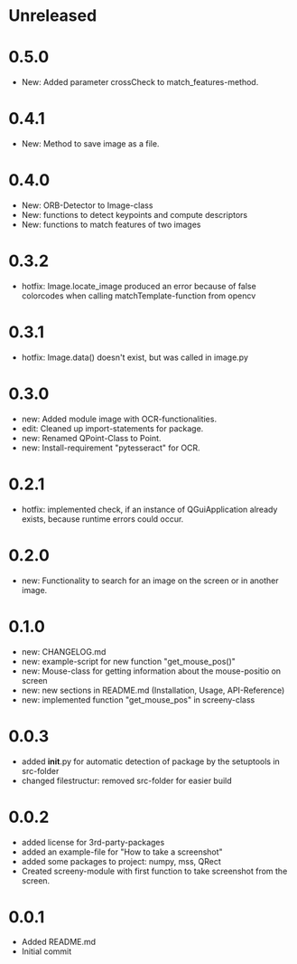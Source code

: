 Unreleased
==========

0.5.0
=====
* New: Added parameter crossCheck to match_features-method.

0.4.1
=====
* New: Method to save image as a file.

0.4.0
=====
* New: ORB-Detector to Image-class
* New: functions to detect keypoints and compute descriptors
* New: functions to match features of two images

0.3.2
=====
* hotfix: Image.locate_image produced an error because of false colorcodes when calling matchTemplate-function from opencv

0.3.1
=====
* hotfix: Image.data() doesn't exist, but was called in image.py

0.3.0
=====
* new: Added module image with OCR-functionalities.
* edit: Cleaned up import-statements for package.
* new: Renamed QPoint-Class to Point.
* new: Install-requirement "pytesseract" for OCR.

0.2.1
=====
* hotfix: implemented check, if an instance of QGuiApplication already exists, because runtime errors could occur.

0.2.0
=====
* new: Functionality to search for an image on the screen or in another image.

0.1.0
=====
* new: CHANGELOG.md
* new: example-script for new function "get_mouse_pos()"
* new: Mouse-class for getting information about the mouse-positio on screen
* new: new sections in README.md (Installation, Usage, API-Reference)
* new: implemented function "get_mouse_pos" in screeny-class

0.0.3
=====
* added __init__.py for automatic detection of package by the setuptools in src-folder
* changed filestructur: removed src-folder for easier build

0.0.2
=====
* added license for 3rd-party-packages
* added an example-file for "How to take a screenshot"
* added some packages to project: numpy, mss, QRect
* Created screeny-module with first function to take screenshot from the screen.

0.0.1
=====
* Added README.md
* Initial commit